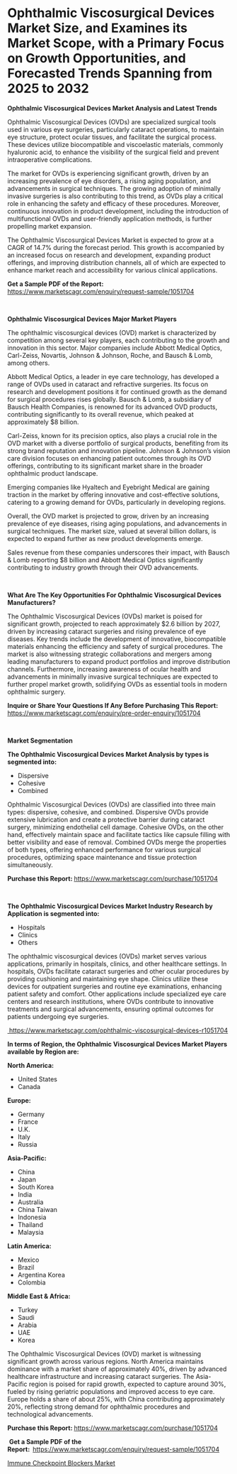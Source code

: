 <p><h1>Ophthalmic Viscosurgical Devices Market Size, and Examines its Market Scope, with a Primary Focus on Growth Opportunities, and Forecasted Trends Spanning from 2025 to 2032</h1></p><p><strong>Ophthalmic Viscosurgical Devices Market Analysis and Latest Trends</strong></p>
<p><p>Ophthalmic Viscosurgical Devices (OVDs) are specialized surgical tools used in various eye surgeries, particularly cataract operations, to maintain eye structure, protect ocular tissues, and facilitate the surgical process. These devices utilize biocompatible and viscoelastic materials, commonly hyaluronic acid, to enhance the visibility of the surgical field and prevent intraoperative complications.</p><p>The market for OVDs is experiencing significant growth, driven by an increasing prevalence of eye disorders, a rising aging population, and advancements in surgical techniques. The growing adoption of minimally invasive surgeries is also contributing to this trend, as OVDs play a critical role in enhancing the safety and efficacy of these procedures. Moreover, continuous innovation in product development, including the introduction of multifunctional OVDs and user-friendly application methods, is further propelling market expansion.</p><p>The Ophthalmic Viscosurgical Devices Market is expected to grow at a CAGR of 14.7% during the forecast period. This growth is accompanied by an increased focus on research and development, expanding product offerings, and improving distribution channels, all of which are expected to enhance market reach and accessibility for various clinical applications.</p></p>
<p><strong>Get a Sample PDF of the Report:&nbsp;</strong> <a href="https://www.marketscagr.com/enquiry/request-sample/1051704?utm_campaign=3192&utm_medium=2&utm_source=Github&utm_content=ia&utm_term=08032025&utm_id=ophthalmic-viscosurgical-devices">https://www.marketscagr.com/enquiry/request-sample/1051704</a></p>
<p>&nbsp;</p>
<p><strong>Ophthalmic Viscosurgical Devices Major Market Players</strong></p>
<p><p>The ophthalmic viscosurgical devices (OVD) market is characterized by competition among several key players, each contributing to the growth and innovation in this sector. Major companies include Abbott Medical Optics, Carl-Zeiss, Novartis, Johnson & Johnson, Roche, and Bausch & Lomb, among others.</p><p>Abbott Medical Optics, a leader in eye care technology, has developed a range of OVDs used in cataract and refractive surgeries. Its focus on research and development positions it for continued growth as the demand for surgical procedures rises globally. Bausch & Lomb, a subsidiary of Bausch Health Companies, is renowned for its advanced OVD products, contributing significantly to its overall revenue, which peaked at approximately $8 billion.</p><p>Carl-Zeiss, known for its precision optics, also plays a crucial role in the OVD market with a diverse portfolio of surgical products, benefiting from its strong brand reputation and innovation pipeline. Johnson & Johnson’s vision care division focuses on enhancing patient outcomes through its OVD offerings, contributing to its significant market share in the broader ophthalmic product landscape.</p><p>Emerging companies like Hyaltech and Eyebright Medical are gaining traction in the market by offering innovative and cost-effective solutions, catering to a growing demand for OVDs, particularly in developing regions. </p><p>Overall, the OVD market is projected to grow, driven by an increasing prevalence of eye diseases, rising aging populations, and advancements in surgical techniques. The market size, valued at several billion dollars, is expected to expand further as new product developments emerge.</p><p>Sales revenue from these companies underscores their impact, with Bausch & Lomb reporting $8 billion and Abbott Medical Optics significantly contributing to industry growth through their OVD advancements.</p></p>
<p>&nbsp;</p>
<p><strong>What Are The Key Opportunities For Ophthalmic Viscosurgical Devices Manufacturers?</strong></p>
<p><p>The Ophthalmic Viscosurgical Devices (OVDs) market is poised for significant growth, projected to reach approximately $2.6 billion by 2027, driven by increasing cataract surgeries and rising prevalence of eye diseases. Key trends include the development of innovative, biocompatible materials enhancing the efficiency and safety of surgical procedures. The market is also witnessing strategic collaborations and mergers among leading manufacturers to expand product portfolios and improve distribution channels. Furthermore, increasing awareness of ocular health and advancements in minimally invasive surgical techniques are expected to further propel market growth, solidifying OVDs as essential tools in modern ophthalmic surgery.</p></p>
<p><strong>Inquire or Share Your Questions If Any Before Purchasing This Report:</strong> <a href="https://www.marketscagr.com/enquiry/pre-order-enquiry/1051704?utm_campaign=3192&utm_medium=2&utm_source=Github&utm_content=ia&utm_term=08032025&utm_id=ophthalmic-viscosurgical-devices">https://www.marketscagr.com/enquiry/pre-order-enquiry/1051704</a></p>
<p>&nbsp;</p>
<p><strong>Market Segmentation</strong></p>
<p><strong>The Ophthalmic Viscosurgical Devices Market Analysis by types is segmented into:</strong></p>
<p><ul><li>Dispersive</li><li>Cohesive</li><li>Combined</li></ul></p>
<p><p>Ophthalmic Viscosurgical Devices (OVDs) are classified into three main types: dispersive, cohesive, and combined. Dispersive OVDs provide extensive lubrication and create a protective barrier during cataract surgery, minimizing endothelial cell damage. Cohesive OVDs, on the other hand, effectively maintain space and facilitate tactics like capsule filling with better visibility and ease of removal. Combined OVDs merge the properties of both types, offering enhanced performance for various surgical procedures, optimizing space maintenance and tissue protection simultaneously.</p></p>
<p><strong>Purchase this Report:&nbsp;</strong><a href="https://www.marketscagr.com/purchase/1051704?utm_campaign=3192&utm_medium=2&utm_source=Github&utm_content=ia&utm_term=08032025&utm_id=ophthalmic-viscosurgical-devices">https://www.marketscagr.com/purchase/1051704</a></p>
<p>&nbsp;</p>
<p><strong>The Ophthalmic Viscosurgical Devices Market Industry Research by Application is segmented into:</strong></p>
<p><ul><li>Hospitals</li><li>Clinics</li><li>Others</li></ul></p>
<p><p>The ophthalmic viscosurgical devices (OVDs) market serves various applications, primarily in hospitals, clinics, and other healthcare settings. In hospitals, OVDs facilitate cataract surgeries and other ocular procedures by providing cushioning and maintaining eye shape. Clinics utilize these devices for outpatient surgeries and routine eye examinations, enhancing patient safety and comfort. Other applications include specialized eye care centers and research institutions, where OVDs contribute to innovative treatments and surgical advancements, ensuring optimal outcomes for patients undergoing eye surgeries.</p></p>
<p><a href="https://www.marketscagr.com/ophthalmic-viscosurgical-devices-r1051704?utm_campaign=3192&utm_medium=2&utm_source=Github&utm_content=ia&utm_term=08032025&utm_id=ophthalmic-viscosurgical-devices">&nbsp;https://www.marketscagr.com/ophthalmic-viscosurgical-devices-r1051704</a></p>
<p><strong>In terms of Region, the Ophthalmic Viscosurgical Devices Market Players available by Region are:</strong></p>
<p>
    <p> <strong> North America: </strong>
        <ul>
            <li>United States</li>
            <li>Canada</li>
        </ul>
        </p> 
    <p> <strong> Europe: </strong>
        <ul>
            <li>Germany</li>
            <li>France</li>
            <li>U.K.</li>
            <li>Italy</li>
            <li>Russia</li>
        </ul>
        </p> 
    <p> <strong> Asia-Pacific: </strong>
        <ul>
            <li>China</li>
            <li>Japan</li>
            <li>South Korea</li>
            <li>India</li>
            <li>Australia</li>
            <li>China Taiwan</li>
            <li>Indonesia</li>
            <li>Thailand</li>
            <li>Malaysia</li>
        </ul>
        </p> 
    <p> <strong> Latin America: </strong>
        <ul>
            <li>Mexico</li>
            <li>Brazil</li>
            <li>Argentina Korea</li>
            <li>Colombia</li>
        </ul>
        </p> 
    <p> <strong> Middle East & Africa: </strong>
        <ul>
            <li>Turkey</li>
            <li>Saudi</li>
            <li>Arabia</li>
            <li>UAE</li>
            <li>Korea</li>
        </ul>
    </p>
    </p>
<p><p>The Ophthalmic Viscosurgical Devices (OVD) market is witnessing significant growth across various regions. North America maintains dominance with a market share of approximately 40%, driven by advanced healthcare infrastructure and increasing cataract surgeries. The Asia-Pacific region is poised for rapid growth, expected to capture around 30%, fueled by rising geriatric populations and improved access to eye care. Europe holds a share of about 25%, with China contributing approximately 20%, reflecting strong demand for ophthalmic procedures and technological advancements.</p></p>
<p><strong>Purchase this Report: </strong><a href="https://www.marketscagr.com/purchase/1051704?utm_campaign=3192&utm_medium=2&utm_source=Github&utm_content=ia&utm_term=08032025&utm_id=ophthalmic-viscosurgical-devices">https://www.marketscagr.com/purchase/1051704</a></p>
<p>&nbsp;<strong>Get a Sample PDF of the Report:&nbsp;&nbsp;</strong><a href="https://www.marketscagr.com/enquiry/request-sample/1051704?utm_campaign=3192&utm_medium=2&utm_source=Github&utm_content=ia&utm_term=08032025&utm_id=ophthalmic-viscosurgical-devices">https://www.marketscagr.com/enquiry/request-sample/1051704</a></p>
<p><strong></strong></p>
<p><p><a href="https://github.com/balapopepi/Market-Research-Report-List-1/blob/main/immune-checkpoint-blockers-market.md?utm_campaign=3192&utm_medium=2&utm_source=Github&utm_content=ia&utm_term=08032025&utm_id=ophthalmic-viscosurgical-devices">Immune Checkpoint Blockers Market</a></p></p>